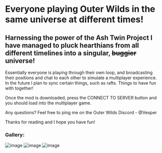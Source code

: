 # Everyone playing Outer Wilds in the same universe at different times!

## Harnessing the power of the Ash Twin Project I have managed to pluck hearthians from all different timelines into a singular, ~~buggier~~ universe!

Essentially everyone is playing through their own loop, and broadcasting their positions and chat to each other to simulate a multiplayer experience.
In the future I plan to sync certain things, such as rafts. Things to have fun with together!

Once the mod is downloaded, press the CONNECT TO SERVER button and you should load into the multiplayer game.

Any questions? Feel free to ping me on the Outer Wilds Discord - @Vesper

Thanks for reading and I hope you have fun!

### Gallery:
![image](https://user-images.githubusercontent.com/59376295/142863057-0bfa9208-50a0-4d45-82db-a6eb5a2ad0b0.png)
![image](https://user-images.githubusercontent.com/59376295/142862708-f2d6a565-e18f-4c9e-8963-99e57ce05864.png)
![image](https://user-images.githubusercontent.com/59376295/142862758-1606ec68-fc56-4485-aee3-69387ea2b2b8.png)
